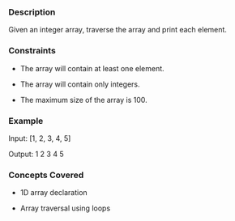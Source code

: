 ### Description

Given an integer array, traverse the array and print each element.

### Constraints

- The array will contain at least one element.
- The array will contain only integers.
- The maximum size of the array is 100.

### Example

Input: [1, 2, 3, 4, 5]
Output: 1 2 3 4 5

### Concepts Covered

- 1D array declaration
- Array traversal using loops
